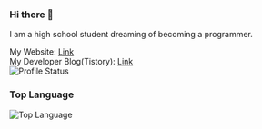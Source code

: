### Hi there 👋
I am a high school student dreaming of becoming a programmer. 

My Website: [Link](http://www.yonghyeon.com)<br/>
My Developer Blog(Tistory):  [Link](https://coding-y.tistory.com)<br/>
![Profile Status](https://github-readme-stats.vercel.app/api?username=gunyu1019&show_icons=true)
### Top Language
![Top Language](https://github-readme-stats.vercel.app/api/top-langs/?username=gunyu1019)<br/>

<!--
**gunyu1019/gunyu1019** is a ✨ _special_ ✨ repository because its `README.md` (this file) appears on your GitHub profile.

Here are some ideas to get you started:

- 🔭 I’m currently working on ...
- 🌱 I’m currently learning ...
- 👯 I’m looking to collaborate on ...
- 🤔 I’m looking for help with ...
- 💬 Ask me about ...
- 📫 How to reach me: ...
- 😄 Pronouns: ...
- ⚡ Fun fact: ...
-->

